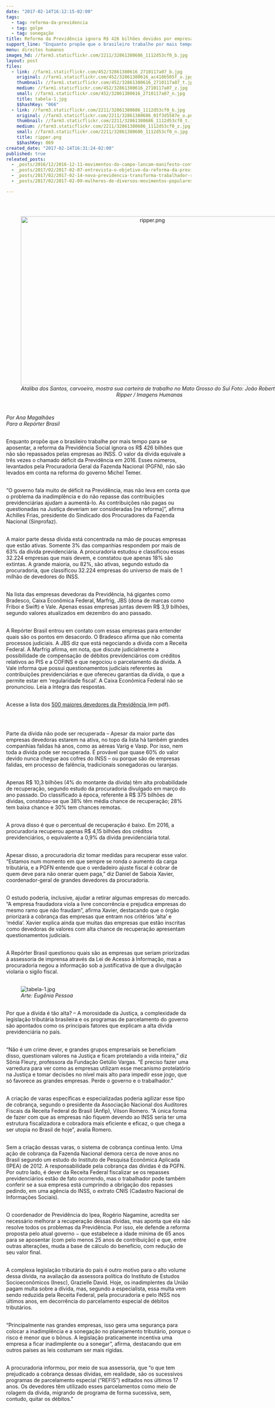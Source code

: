 ```yaml
---
date: "2017-02-14T16:12:15-02:00"
tags:
  - tag: reforma-da-previdencia
  - tag: golpe
  - tag: sonegação
title: Reforma da Previdência ignora R$ 426 bilhões devidos por empresas ao INSS
support_line: "Enquanto propõe que o brasileiro trabalhe por mais tempo para se aposentar, a reforma da Previdência Social ignora os R$ 426 bilhões que não são repassados pelas empresas ao INSS"
menu: direitos humanos
images_hd: //farm3.staticflickr.com/2211/32861380686_1112d53cf0_b.jpg
layout: post
files:
  - link: //farm1.staticflickr.com/452/32861380616_2710117a07_b.jpg
    original: //farm1.staticflickr.com/452/32861380616_ac410b505f_o.jpg
    thumbnail: //farm1.staticflickr.com/452/32861380616_2710117a07_t.jpg
    medium: //farm1.staticflickr.com/452/32861380616_2710117a07_z.jpg
    small: //farm1.staticflickr.com/452/32861380616_2710117a07_n.jpg
    title: tabela-1.jpg
    $$hashKey: "066"
  - link: //farm3.staticflickr.com/2211/32861380686_1112d53cf0_b.jpg
    original: //farm3.staticflickr.com/2211/32861380686_01f3d5587e_o.png
    thumbnail: //farm3.staticflickr.com/2211/32861380686_1112d53cf0_t.jpg
    medium: //farm3.staticflickr.com/2211/32861380686_1112d53cf0_z.jpg
    small: //farm3.staticflickr.com/2211/32861380686_1112d53cf0_n.jpg
    title: ripper.png
    $$hashKey: 069
created_date: "2017-02-14T16:31:24-02:00"
published: true
releated_posts:
  - _posts/2016/12/2016-12-11-movimentos-do-campo-lancam-manifesto-contra-a-reforma-da-previdencia.md
  - _posts/2017/02/2017-02-07-entrevista-o-objetivo-da-reforma-da-previdencia-e-privatizar.md
  - _posts/2017/02/2017-02-14-nova-previdencia-transforma-trabalhador-rural-em-objeto-descartavel.md
  - _posts/2017/02/2017-02-09-mulheres-de-diversos-movimentos-populares-lancam-manifesto-contra-a-reforma-da-previdencia.md

---
```

<p>&nbsp;</p>

<div style="text-align:center">
<figure class="image" style="display:inline-block"><img alt="ripper.png" height="460" src="//farm3.staticflickr.com/2211/32861380686_1112d53cf0_b.jpg" width="700" />
<figcaption><em>Ataliba dos Santos, carvoeiro, mostra sua carteira de trabalho no Mato Grosso do Sul Foto: Jo&atilde;o Roberto Ripper / Imagens Humanas</em></figcaption>
</figure>
</div>

<p><br />
<em>Por Ana Magalh&atilde;es<br />
Para a Rep&oacute;rter Brasil</em></p>

<p><br />
Enquanto prop&otilde;e que o brasileiro trabalhe por mais tempo para se aposentar, a reforma da Previd&ecirc;ncia Social ignora os R$ 426 bilh&otilde;es que n&atilde;o s&atilde;o repassados pelas empresas ao INSS. O valor da d&iacute;vida equivale a tr&ecirc;s vezes o chamado d&eacute;ficit da Previd&ecirc;ncia em 2016. Esses n&uacute;meros, levantados pela Procuradoria Geral da Fazenda Nacional (PGFN), n&atilde;o s&atilde;o levados em conta na reforma do governo Michel Temer.</p>

<p><br />
&ldquo;O governo fala muito de d&eacute;ficit na Previd&ecirc;ncia, mas n&atilde;o leva em conta que o problema da inadimpl&ecirc;ncia e do n&atilde;o repasse das contribui&ccedil;&otilde;es previdenci&aacute;rias ajudam a aument&aacute;-lo. As contribui&ccedil;&otilde;es n&atilde;o pagas ou questionadas na Justi&ccedil;a deveriam ser consideradas [na reforma]&rdquo;, afirma Achilles Frias, presidente do Sindicado dos Procuradores da Fazenda Nacional (Sinprofaz).</p>

<p><br />
A maior parte dessa d&iacute;vida est&aacute; concentrada na m&atilde;o de poucas empresas que est&atilde;o ativas. Somente 3% das companhias respondem por mais de 63% da d&iacute;vida previdenci&aacute;ria. A procuradoria estudou e classificou essas 32.224 empresas que mais devem, e constatou que apenas 18% s&atilde;o extintas. A grande maioria, ou 82%, s&atilde;o ativas, segundo estudo da procuradoria, que classificou 32.224 empresas do universo de mais de 1 milh&atilde;o de devedores do INSS.</p>

<p><br />
Na lista das empresas devedoras da Previd&ecirc;ncia, h&aacute; gigantes como Bradesco, Caixa Econ&ocirc;mica Federal, Marfrig, JBS (dona de marcas como Friboi e Swift) e Vale. Apenas essas empresas juntas devem R$ 3,9 bilh&otilde;es, segundo valores atualizados em dezembro do ano passado.</p>

<p><br />
A Rep&oacute;rter Brasil entrou em contato com essas empresas para entender quais s&atilde;o os pontos em desacordo. O Bradesco afirma que n&atilde;o comenta processos judiciais. A JBS diz que est&aacute; negociando a d&iacute;vida com a Receita Federal. A Marfrig afirma, em nota, que discute judicialmente a possibilidade de compensa&ccedil;&atilde;o de d&eacute;bitos previdenci&aacute;rios com cr&eacute;ditos relativos ao PIS e a COFINS e que negociou o parcelamento da d&iacute;vida. A Vale informa que possui questionamentos judiciais referentes &agrave;s contribui&ccedil;&otilde;es previdenci&aacute;rias e que ofereceu garantias da d&iacute;vida, o que a permite estar em &lsquo;regularidade fiscal&rsquo;. A Caixa Econ&ocirc;mica Federal n&atilde;o se pronunciou. Leia a &iacute;ntegra das respostas.</p>

<p><br />
Acesse a lista dos <a href="https://reporterbrasil.org.br/wp-content/uploads/2017/02/maioresdevedoresprevidencia.pdf">500 maiores devedores da Previd&ecirc;ncia </a>(em pdf).</p>

<p>&nbsp;</p>

<p><br />
Parte da d&iacute;vida n&atilde;o pode ser recuperada &ndash; Apesar da maior parte das empresas devedoras estarem na ativa, no topo da lista h&aacute; tamb&eacute;m grandes companhias falidas h&aacute; anos, como as a&eacute;reas Varig e Vasp. Por isso, nem toda a d&iacute;vida pode ser recuperada. &Eacute; prov&aacute;vel que quase 60% do valor devido nunca chegue aos cofres do INSS &ndash; ou porque s&atilde;o de empresas falidas, em processo de fal&ecirc;ncia, tradicionais sonegadoras ou laranjas.</p>

<p><br />
Apenas R$ 10,3 bilh&otilde;es (4% do montante da d&iacute;vida) t&ecirc;m alta probabilidade de recupera&ccedil;&atilde;o, segundo estudo da procuradoria divulgado em mar&ccedil;o do ano passado. Do classificado &agrave; &eacute;poca, referente &agrave; R$ 375 bilh&otilde;es de d&iacute;vidas, constatou-se que 38% t&ecirc;m m&eacute;dia chance de recupera&ccedil;&atilde;o; 28% tem baixa chance e 30% tem chances remotas.</p>

<p><br />
A prova disso &eacute; que o percentual de recupera&ccedil;&atilde;o &eacute; baixo. Em 2016, a procuradoria recuperou apenas R$ 4,15 bilh&otilde;es dos cr&eacute;ditos previdenci&aacute;rios, o equivalente a 0,9% da d&iacute;vida previdenci&aacute;ria total.</p>

<p><br />
Apesar disso, a procuradoria diz tomar medidas para recuperar esse valor. &ldquo;Estamos num momento em que sempre se ronda o aumento da carga tribut&aacute;ria, e a PGFN entende que o verdadeiro ajuste fiscal &eacute; cobrar de quem deve para n&atilde;o onerar quem paga,&rdquo; diz Daniel de Saboia Xavier, coordenador-geral de grandes devedores da procuradoria.</p>

<p><br />
O estudo poderia, inclusive, ajudar a retirar algumas empresas do mercado. &ldquo;A empresa fraudadora viola a livre concorr&ecirc;ncia e prejudica empresas do mesmo ramo que n&atilde;o fraudam&rdquo;, afirma Xavier, destacando que o &oacute;rg&atilde;o priorizar&aacute; a cobran&ccedil;a das empresas que entram nos crit&eacute;rios &lsquo;alta&rsquo; e &lsquo;m&eacute;dia&rsquo;. Xavier explica ainda que muitas das empresas que est&atilde;o inscritas como devedoras de valores com alta chance de recupera&ccedil;&atilde;o apresentam questionamentos judiciais.</p>

<p><br />
A Rep&oacute;rter Brasil questionou quais s&atilde;o as empresas que seriam priorizadas &agrave; assessoria de imprensa atrav&eacute;s da Lei de Acesso &agrave; Informa&ccedil;&atilde;o, mas a procuradoria negou a informa&ccedil;&atilde;o sob a justificativa de que a divulga&ccedil;&atilde;o violaria o sigilo fiscal.<br />
&nbsp;</p>

<figure class="image"><img alt="tabela-1.jpg" src="//farm1.staticflickr.com/452/32861380616_2710117a07_b.jpg" />
<figcaption><em>Arte: Eug&ecirc;nia Pessoa</em></figcaption>
</figure>

<p><br />
Por que a d&iacute;vida &eacute; t&atilde;o alta? &ndash; A morosidade da Justi&ccedil;a, a complexidade da legisla&ccedil;&atilde;o tribut&aacute;ria brasileira e os programas de parcelamento do governo s&atilde;o apontados como os principais fatores que explicam a alta d&iacute;vida previdenci&aacute;ria no pa&iacute;s.</p>

<p><br />
&ldquo;N&atilde;o &eacute; um crime dever, e grandes grupos empresariais se beneficiam disso, questionam valores na Justi&ccedil;a e ficam protelando a vida inteira,&rdquo; diz S&ocirc;nia Fleury, professora da Funda&ccedil;&atilde;o Get&uacute;lio Vargas. &ldquo;&Eacute; preciso fazer uma varredura para ver como as empresas utilizam esse mecanismo protelat&oacute;rio na Justi&ccedil;a e tomar decis&otilde;es no n&iacute;vel mais alto para impedir esse jogo, que s&oacute; favorece as grandes empresas. Perde o governo e o trabalhador.&rdquo;</p>

<p><br />
A cria&ccedil;&atilde;o de varas espec&iacute;ficas e especializadas poderia agilizar esse tipo de cobran&ccedil;a, segundo o presidente da Associa&ccedil;&atilde;o Nacional dos Auditores Fiscais da Receita Federal do Brasil (Anfip), Vilson Romero. &ldquo;A &uacute;nica forma de fazer com que as empresas n&atilde;o fiquem devendo ao INSS seria ter uma estrutura fiscalizadora e cobradora mais eficiente e eficaz, o que chega a ser utopia no Brasil de hoje&rdquo;, avalia Romero.</p>

<p><br />
Sem a cria&ccedil;&atilde;o dessas varas, o sistema de cobran&ccedil;a continua lento. Uma a&ccedil;&atilde;o de cobran&ccedil;a da Fazenda Nacional demora cerca de nove anos no Brasil segundo um estudo do Instituto de Pesquisa Econ&ocirc;mica Aplicada (IPEA) de 2012. A responsabilidade pela cobran&ccedil;a das d&iacute;vidas &eacute; da PGFN. Por outro lado, &eacute; dever da Receita Federal fiscalizar se os repasses previdenci&aacute;rios est&atilde;o de fato ocorrendo, mas o trabalhador pode tamb&eacute;m conferir se a sua empresa est&aacute; cumprindo a obriga&ccedil;&atilde;o dos repasses pedindo, em uma ag&ecirc;ncia do INSS, o extrato CNIS (Cadastro Nacional de Informa&ccedil;&otilde;es Sociais).</p>

<p><br />
O coordenador de Previd&ecirc;ncia do Ipea, Rog&eacute;rio Nagamine, acredita ser necess&aacute;rio melhorar a recupera&ccedil;&atilde;o dessas d&iacute;vidas, mas aponta que ela n&atilde;o resolve todos os problemas da Previd&ecirc;ncia. Por isso, ele defende a reforma proposta pelo atual governo &minus; que estabelece a idade m&iacute;nima de 65 anos para se aposentar (com pelo menos 25 anos de contribui&ccedil;&atilde;o) e que, entre outras altera&ccedil;&otilde;es, muda a base de c&aacute;lculo do benef&iacute;cio, com redu&ccedil;&atilde;o de seu valor final.</p>

<p><br />
A complexa legisla&ccedil;&atilde;o tribut&aacute;ria do pa&iacute;s &eacute; outro motivo para o alto volume dessa d&iacute;vida, na avalia&ccedil;&atilde;o da assessora pol&iacute;tica do Instituto de Estudos Socioecon&ocirc;micos (Inesc), Grazielle David. Hoje, os inadimplentes da Uni&atilde;o pagam multa sobre a d&iacute;vida, mas, segundo a especialista, essa multa vem sendo reduzida pela Receita Federal, pela procuradoria e pelo INSS nos &uacute;ltimos anos, em decorr&ecirc;ncia do parcelamento especial de d&eacute;bitos tribut&aacute;rios.</p>

<p><br />
&ldquo;Principalmente nas grandes empresas, isso gera uma seguran&ccedil;a para colocar a inadimpl&ecirc;ncia e a sonega&ccedil;&atilde;o no planejamento tribut&aacute;rio, porque o risco &eacute; menor que o b&ocirc;nus. A legisla&ccedil;&atilde;o praticamente incentiva uma empresa a ficar inadimplente ou a sonegar&rdquo;, afirma, destacando que em outros pa&iacute;ses as leis costumam ser mais r&iacute;gidas.</p>

<p><br />
A procuradoria informou, por meio de sua assessoria, que &ldquo;o que tem prejudicado a cobran&ccedil;a dessas d&iacute;vidas, em realidade, s&atilde;o os sucessivos programas de parcelamento especial (&ldquo;REFIS&rdquo;) editados nos &uacute;ltimos 17 anos. Os devedores t&ecirc;m utilizado esses parcelamentos como meio de rolagem da d&iacute;vida, migrando de programa de forma sucessiva, sem, contudo, quitar os d&eacute;bitos.&rdquo;</p>
